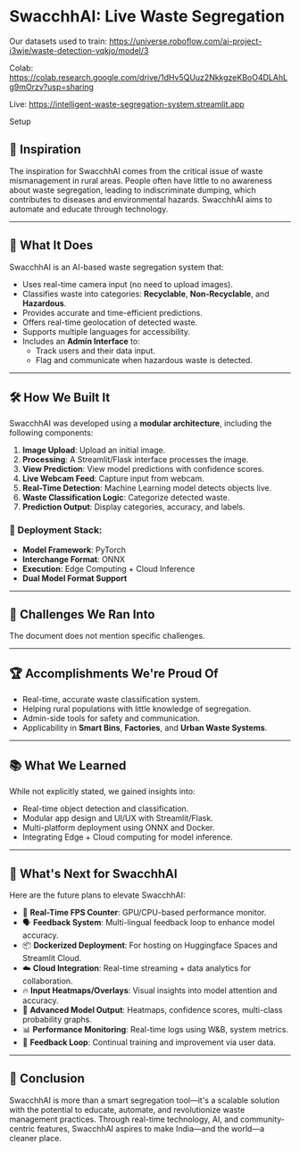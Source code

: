 # SwacchhAI: Live Waste Segregation

Our datasets used to train: https://universe.roboflow.com/ai-project-i3wje/waste-detection-vqkjo/model/3

Colab: https://colab.research.google.com/drive/1dHv5QUuz2NkkgzeKBoO4DLAhLg9mOrzv?usp=sharing

Live: https://intelligent-waste-segregation-system.streamlit.app

Setup

## 🌟 Inspiration

The inspiration for SwacchhAI comes from the critical issue of waste mismanagement in rural areas. People often have little to no awareness about waste segregation, leading to indiscriminate dumping, which contributes to diseases and environmental hazards. SwacchhAI aims to automate and educate through technology.

---

## 🚀 What It Does

SwacchhAI is an AI-based waste segregation system that:

- Uses real-time camera input (no need to upload images).
- Classifies waste into categories: **Recyclable**, **Non-Recyclable**, and **Hazardous**.
- Provides accurate and time-efficient predictions.
- Offers real-time geolocation of detected waste.
- Supports multiple languages for accessibility.
- Includes an **Admin Interface** to:
  - Track users and their data input.
  - Flag and communicate when hazardous waste is detected.

---

## 🛠️ How We Built It

SwacchhAI was developed using a **modular architecture**, including the following components:

1. **Image Upload**: Upload an initial image.
2. **Processing**: A Streamlit/Flask interface processes the image.
3. **View Prediction**: View model predictions with confidence scores.
4. **Live Webcam Feed**: Capture input from webcam.
5. **Real-Time Detection**: Machine Learning model detects objects live.
6. **Waste Classification Logic**: Categorize detected waste.
7. **Prediction Output**: Display categories, accuracy, and labels.

### 🔧 Deployment Stack:

- **Model Framework**: PyTorch
- **Interchange Format**: ONNX
- **Execution**: Edge Computing + Cloud Inference
- **Dual Model Format Support**

---

## 🧗 Challenges We Ran Into

The document does not mention specific challenges.

---

## 🏆 Accomplishments We're Proud Of

- Real-time, accurate waste classification system.
- Helping rural populations with little knowledge of segregation.
- Admin-side tools for safety and communication.
- Applicability in **Smart Bins**, **Factories**, and **Urban Waste Systems**.

---

## 📚 What We Learned

While not explicitly stated, we gained insights into:

- Real-time object detection and classification.
- Modular app design and UI/UX with Streamlit/Flask.
- Multi-platform deployment using ONNX and Docker.
- Integrating Edge + Cloud computing for model inference.

---

## 🔮 What's Next for SwacchhAI

Here are the future plans to elevate SwacchhAI:

- 🎯 **Real-Time FPS Counter**: GPU/CPU-based performance monitor.
- 🗣️ **Feedback System**: Multi-lingual feedback loop to enhance model accuracy.
- 📦 **Dockerized Deployment**: For hosting on Huggingface Spaces and Streamlit Cloud.
- ☁️ **Cloud Integration**: Real-time streaming + data analytics for collaboration.
- 🔥 **Input Heatmaps/Overlays**: Visual insights into model attention and accuracy.
- 🧠 **Advanced Model Output**: Heatmaps, confidence scores, multi-class probability graphs.
- 📊 **Performance Monitoring**: Real-time logs using W&B, system metrics.
- 🔁 **Feedback Loop**: Continual training and improvement via user data.

---

## 📌 Conclusion

SwacchhAI is more than a smart segregation tool—it's a scalable solution with the potential to educate, automate, and revolutionize waste management practices. Through real-time technology, AI, and community-centric features, SwacchhAI aspires to make India—and the world—a cleaner place.
